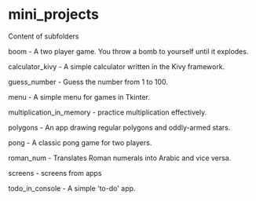 # mini_projects

Content of subfolders

boom - A two player game. You throw a bomb to yourself until it explodes.

calculator_kivy - A simple calculator written in the Kivy framework.

guess_number - Guess the number from 1 to 100.

menu - A simple menu for games in Tkinter.

multiplication_in_memory - practice multiplication effectively.

polygons - An app drawing regular polygons and oddly-armed stars.

pong - A classic pong game for two players.

roman_num - Translates Roman numerals into Arabic and vice versa.

screens - screens from apps

todo_in_console - A simple 'to-do' app.
